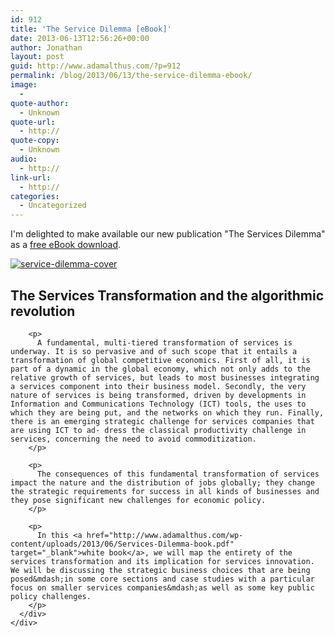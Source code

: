 ```yaml
---
id: 912
title: 'The Service Dilemma [eBook]'
date: 2013-06-13T12:56:26+00:00
author: Jonathan
layout: post
guid: http://www.adamalthus.com/?p=912
permalink: /blog/2013/06/13/the-service-dilemma-ebook/
image:
  - 
quote-author:
  - Unknown
quote-url:
  - http://
quote-copy:
  - Unknown
audio:
  - http://
link-url:
  - http://
categories:
  - Uncategorized
---
```

I'm delighted to make available our new publication "The Services Dilemma" as a <a title="The Service Dilemma" href="http://www.adamalthus.com/wp-content/uploads/2013/06/Services-Dilemma-book.pdf" target="_blank">free eBook download</a>.

[<img class="alignleft  wp-image-913" title="The Service Dilemma" alt="service-dilemma-cover" src="http://i2.wp.com/www.adamalthus.com/wp-content/uploads/2013/06/service-dilemma-cover.png?resize=139%2C210" data-recalc-dims="1" />](http://www.adamalthus.com/wp-content/uploads/2013/06/Services-Dilemma-book.pdf)

<div title="Page 13">
  <div>
    <div>
      <div>
        <h2>
          The Services Transformation and the algorithmic revolution
        </h2>
        
        <p>
          A fundamental, multi-tiered transformation of services is underway. It is so pervasive and of such scope that it entails a transformation of global competitive economics. First of all, it is part of a dynamic in the global economy, which not only adds to the relative growth of services, but leads to most businesses integrating a services component into their business model. Secondly, the very nature of services is being transformed, driven by developments in Information and Communications Technology (ICT) tools, the uses to which they are being put, and the networks on which they run. Finally, there is an emerging strategic challenge for services companies that are using ICT to ad- dress the classical productivity challenge in services, concerning the need to avoid commoditization.
        </p>
        
        <p>
          The consequences of this fundamental transformation of services impact the nature and the distribution of jobs globally; they change the strategic requirements for success in all kinds of businesses and they pose significant new challenges for economic policy.
        </p>
        
        <p>
          In this <a href="http://www.adamalthus.com/wp-content/uploads/2013/06/Services-Dilemma-book.pdf" target="_blank">white book</a>, we will map the entirety of the services transformation and its implication for services innovation. We will be discussing the strategic business choices that are being posed&mdash;in some core sections and case studies with a particular focus on smaller services companies&mdash;as well as some key public policy challenges.
        </p>
      </div>
    </div>
  </div>
</div>